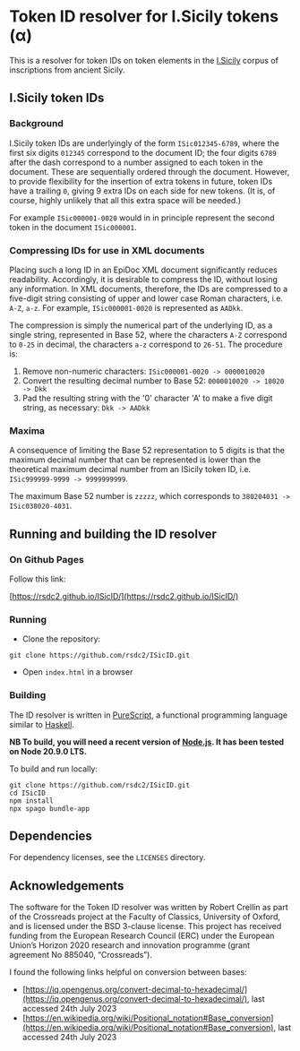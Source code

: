 # Token ID resolver for I.Sicily tokens (α)

This is a resolver for token IDs on token elements in the [I.Sicily](https://github.com/ISicily/ISicily) corpus of inscriptions from ancient Sicily.

## I.Sicily token IDs

### Background

I.Sicily token IDs are underlyingly of the form ```ISic012345-6789```, where the first six digits ```012345``` correspond to the document ID; the four digits ```6789``` after the dash correspond to a number assigned to each token in the document. These are sequentially ordered through the document. However, to provide flexibility for the insertion of extra tokens in future, token IDs have a trailing ```0```, giving 9 extra IDs on each side for new tokens. (It is, of course, highly unlikely that all this extra space will be needed.) 

For example ```ISic000001-0020``` would in in principle represent the second token in the document ```ISic000001```.

### Compressing IDs for use in XML documents

Placing such a long ID in an EpiDoc XML document significantly reduces readability. Accordingly, it is desirable to compress the ID, without losing any information. 
In XML documents, therefore, the IDs are compressed to a five-digit string consisting of
upper and lower case Roman characters, i.e. ```A-Z```, ```a-z```. For example, ```ISic000001-0020``` is represented as ```AADkk```.

The compression is simply the numerical part of the underlying ID, as a single string, represented in Base 52, where the characters ```A-Z``` correspond to ```0-25``` in decimal, the characters ```a-z``` correspond to ```26-51```. The procedure is:

1. Remove non-numeric characters: ```ISic000001-0020 -> 0000010020```
2. Convert the resulting decimal number to Base 52: ```0000010020 -> 10020 -> Dkk```
3. Pad the resulting string with the '0' character 'A' to make a five digit string, as necessary: ```Dkk -> AADkk```

### Maxima

A consequence of limiting the Base 52 representation to 5 digits is that the maximum decimal number that can be represented is lower than the theoretical maximum decimal number from an ISicily token ID, i.e. ```ISic999999-9999 -> 9999999999```. 

The maximum Base 52 number is ```zzzzz```, which corresponds to ```380204031 -> ISic038020-4031```.

## Running and building the ID resolver

### On Github Pages

Follow this link:

[https://rsdc2.github.io/ISicID/](https://rsdc2.github.io/ISicID/)

### Running

- Clone the repository:

```
git clone https://github.com/rsdc2/ISicID.git
```

- Open ```index.html``` in a browser

### Building

The ID resolver is written in [PureScript](https://www.purescript.org/), a functional programming language similar to [Haskell](https://www.haskell.org/).

**NB To build, you will need a recent version of [Node.js](https://nodejs.org/en/). It has been tested on Node 20.9.0 LTS.**

To build and run locally:

```
git clone https://github.com/rsdc2/ISicID.git
cd ISicID
npm install
npx spago bundle-app
```

## Dependencies

For dependency licenses, see the `LICENSES` directory.

## Acknowledgements

The software for the Token ID resolver was written by Robert Crellin as part of the Crossreads project at the Faculty of Classics, University of Oxford, and is licensed under the BSD 3-clause license. This project has received funding from the European Research Council (ERC) under the European Union’s Horizon 2020 research and innovation programme (grant agreement No 885040, “Crossreads”).

I found the following links helpful on conversion between bases:

- [https://iq.opengenus.org/convert-decimal-to-hexadecimal/](https://iq.opengenus.org/convert-decimal-to-hexadecimal/), last accessed 24th July 2023
- [https://en.wikipedia.org/wiki/Positional_notation#Base_conversion](https://en.wikipedia.org/wiki/Positional_notation#Base_conversion), last accessed 24th July 2023

